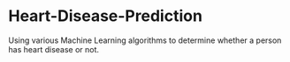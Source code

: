 # Heart-Disease-Prediction
Using various Machine Learning algorithms to determine whether a person has heart disease or not.
